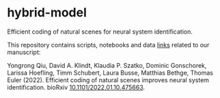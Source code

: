 # hybrid-model
Efficient coding of natural scenes for neural system identification.

This repository contains scripts, notebooks and data [links](https://doi.org/10.5281/zenodo.7656868) related to our manuscript:

Yongrong Qiu, David A. Klindt, Klaudia P. Szatko, Dominic Gonschorek, Larissa Hoefling, Timm Schubert, Laura Busse, Matthias Bethge, Thomas Euler (2022). Efficient coding of natural scenes improves neural system identification. bioRxiv [10.1101/2022.01.10.475663](https://www.biorxiv.org/content/10.1101/2022.01.10.475663v3).

